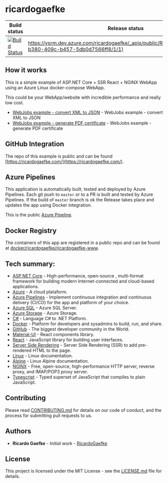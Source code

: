 # ricardogaefke

|Build status|Release status|
|---|---|
|[![Build Status](https://dev.azure.com/ricardogaefke/ricardogaefke-www/_apis/build/status/ricardogaefke-www)](https://dev.azure.com/ricardogaefke/ricardogaefke-www/_build?definitionId=31)|[https://vsrm.dev.azure.com/ricardogaefke/_apis/public/Release/badge/473b0ccf-b380-409c-b457-5db0d7566ff8/1/1)](https://dev.azure.com/ricardogaefke/ricardogaefke-www/_release?_a=releases&view=mine&definitionId=1)|

## How it works

This is a simple example of ASP.NET Core + SSR React + NGINX WebApp using an Azure Linux docker-compose WebApp.

This could be your WebApp/website with incredible performance and really low cost.

* [WebJobs example - convert XML to JSON](https://webjobs.ricardogaefke.com/) - WebJobs example - convert XML to JSON
* [WebJobs example - generate PDF certificate](https://pdf.ricardogaefke.com/) - WebJobs example - generate PDF certificate

## GitHub Integration

The repo of this example is public and can be found [https://ricardogaefke.com/](https://ricardogaefke.com/).

## Azure Pipelines

This application is automatically built, tested and deployed by Azure Pipelines. Each git push to `master` or to a PR is built and tested by Azure Pipelines. If the build of `master` branch is ok the Release takes place and updates the app using Docker integration.

This is the public [Azure Pipeline](https://dev.azure.com/ricardogaefke/ricardogaefke-www).

## Docker Registry

The containers of this app are registered in a public repo and can be found at [docker/ricardogaefke/ricardogaefke-www](https://hub.docker.com/r/ricardogaefke/ricardogaefke-www).


## Tech summary:

* [ASP.NET Core](https://docs.microsoft.com/pt-br/aspnet/core/?view=aspnetcore-3.1) - High-performance, open-source , multi-format framework for building modern Internet-connected and cloud-based applications.
* [Azure](https://docs.microsoft.com/pt-br/azure/) - A cloud plataform.
* [Azure Pipelines](https://docs.microsoft.com/pt-br/azure/devops/pipelines/?view=azure-devops) - Implement continuous integration and continuous delivery (CI/CD) for the app and platform of your choice.
* [Azure SQL](https://azure.microsoft.com/pt-br/services/sql-database/campaign/#documentation) - Azure SQL Server.
* [Azure Storage](https://docs.microsoft.com/pt-br/azure/storage/blobs/) - Azure Storage.
* [C#](https://docs.microsoft.com/pt-br/dotnet/csharp/) - Language C# to .NET Platform.
* [Docker](https://docs.docker.com/) - Platform for developers and sysadmins to build, run, and share.
* [GitHub](https://help.github.com/pt/github/getting-started-with-github) - The biggest developer community in the World.
* [Material-UI](https://material-ui.com/pt/) - React components library.
* [React](https://reactjs.org/docs/getting-started.html) - JavaScript library for building user interfaces.
* [Server Side Rendering](https://github.com/guardian/support-frontend/wiki/Server-Side-Rendering) - Server Side Rendering (SSR) to add pre-rendered HTML to the page.
* [Linux](https://linux.die.net/) - Linux documentation.
* [Alpine](https://wiki.alpinelinux.org/wiki/Category_talk:Developer_Documentation) - Linux Alpine documentation.
* [NGINX](https://nginx.org/en/docs/) - Free, open-source, high-performance HTTP server, reverse proxy, and IMAP/POP3 proxy server.
* [Typescript](https://www.typescriptlang.org/) - Typed superset of JavaScript that compiles to plain JavaScript.

## Contributing

Please read [CONTRIBUTING.md](https://github.com/RicardoGaefke/ricardogaefke-www/blob/master/CONTRIBUTING.md) for details on our code of conduct, and the process for submitting pull requests to us.

## Authors

* **Ricardo Gaefke** - *Initial work* - [RicardoGaefke](https://github.com/RicardoGaefke)

## License

This project is licensed under the MIT License - see the [LICENSE.md](https://github.com/RicardoGaefke/ricardogaefke-www/blob/master/LICENSE) file for details.


